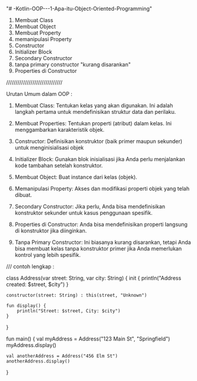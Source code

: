 "# -Kotlin-OOP---1-Apa-itu-Object-Oriented-Programming" 

1. Membuat Class
2. Membuat Object
3. Membuat Property
4. memanipulasi Property
5. Constructor
6. Initializer Block
7. Secondary Constructor
8. tanpa primary constructor "kurang disarankan"
9. Properties di Constructor




//////////////////////////////

Urutan Umum dalam OOP :

1. Membuat Class: Tentukan kelas yang akan digunakan. Ini adalah langkah pertama untuk mendefinisikan struktur data dan perilaku.

2. Membuat Properties: Tentukan properti (atribut) dalam kelas. Ini menggambarkan karakteristik objek.

3. Constructor: Definisikan konstruktor (baik primer maupun sekunder) untuk menginisialisasi objek

4. Initializer Block: Gunakan blok inisialisasi jika Anda perlu menjalankan kode tambahan setelah konstruktor.

5. Membuat Object: Buat instance dari kelas (objek).

6. Memanipulasi Property: Akses dan modifikasi properti objek yang telah dibuat.

7. Secondary Constructor: Jika perlu, Anda bisa mendefinisikan konstruktor sekunder untuk kasus penggunaan spesifik.

8. Properties di Constructor: Anda bisa mendefinisikan properti langsung di konstruktor jika diinginkan.

9. Tanpa Primary Constructor: Ini biasanya kurang disarankan, tetapi Anda bisa membuat kelas tanpa konstruktor primer jika Anda memerlukan kontrol yang lebih spesifik.



/// contoh lengkap : 

class Address(var street: String, var city: String) {
    init {
        println("Address created: $street, $city")
    }

    constructor(street: String) : this(street, "Unknown")

    fun display() {
        println("Street: $street, City: $city")
    }
}

fun main() {
    val myAddress = Address("123 Main St", "Springfield")
    myAddress.display()

    val anotherAddress = Address("456 Elm St")
    anotherAddress.display()
}